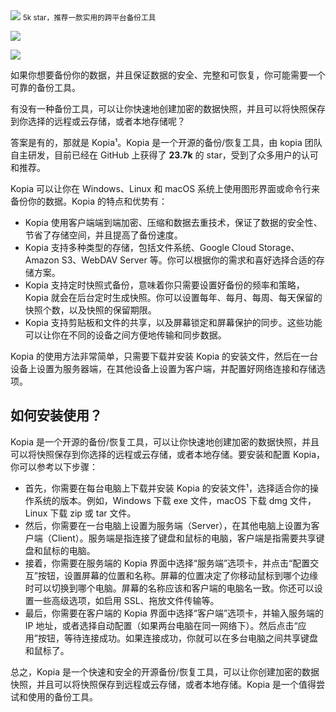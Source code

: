 <img src="/assets/image/240114-跨平台备份工具-1.png" style="max-width: 70%; height: auto;">
<small>5k star，推荐一款实用的跨平台备份工具</small>



![](/assets/image/240114-跨平台备份工具-1.png)

![](/assets/image/240114-跨平台备份工具-2.png)

如果你想要备份你的数据，并且保证数据的安全、完整和可恢复，你可能需要一个可靠的备份工具。

有没有一种备份工具，可以让你快速地创建加密的数据快照，并且可以将快照保存到你选择的远程或云存储，或者本地存储呢？

答案是有的，那就是 Kopia¹。Kopia 是一个开源的备份/恢复工具，由 kopia 团队自主研发，目前已经在 GitHub 上获得了 **23.7k** 的 star，受到了众多用户的认可和推荐。

Kopia 可以让你在 Windows、Linux 和 macOS 系统上使用图形界面或命令行来备份你的数据。Kopia 的特点和优势有：

- Kopia 使用客户端端到端加密、压缩和数据去重技术，保证了数据的安全性、节省了存储空间，并且提高了备份速度。
- Kopia 支持多种类型的存储，包括文件系统、Google Cloud Storage、Amazon S3、WebDAV Server 等。你可以根据你的需求和喜好选择合适的存储方案。
- Kopia 支持定时快照式备份，意味着你只需要设置好备份的频率和策略，Kopia 就会在后台定时生成快照。你可以设置每年、每月、每周、每天保留的快照个数，以及快照的保留期限。
- Kopia 支持剪贴板和文件的共享，以及屏幕锁定和屏幕保护的同步。这些功能可以让你在不同的设备之间方便地传输和同步数据。

Kopia 的使用方法非常简单，只需要下载并安装 Kopia 的安装文件，然后在一台设备上设置为服务器端，在其他设备上设置为客户端，并配置好网络连接和存储选项。

## 如何安装使用？

Kopia 是一个开源的备份/恢复工具，可以让你快速地创建加密的数据快照，并且可以将快照保存到你选择的远程或云存储，或者本地存储。要安装和配置 Kopia，你可以参考以下步骤：

- 首先，你需要在每台电脑上下载并安装 Kopia 的安装文件¹，选择适合你的操作系统的版本。例如，Windows 下载 exe 文件，macOS 下载 dmg 文件，Linux 下载 zip 或 tar 文件。
- 然后，你需要在一台电脑上设置为服务端（Server），在其他电脑上设置为客户端（Client）。服务端是指连接了键盘和鼠标的电脑，客户端是指需要共享键盘和鼠标的电脑。
- 接着，你需要在服务端的 Kopia 界面中选择“服务端”选项卡，并点击“配置交互”按钮，设置屏幕的位置和名称。屏幕的位置决定了你移动鼠标到哪个边缘时可以切换到哪个电脑。屏幕的名称应该和客户端的电脑名一致。你还可以设置一些高级选项，如启用 SSL、拖放文件传输等。
- 最后，你需要在客户端的 Kopia 界面中选择“客户端”选项卡，并输入服务端的 IP 地址，或者选择自动配置（如果两台电脑在同一网络下）。然后点击“应用”按钮，等待连接成功。如果连接成功，你就可以在多台电脑之间共享键盘和鼠标了。

总之，Kopia 是一个快速和安全的开源备份/恢复工具，可以让你创建加密的数据快照，并且可以将快照保存到远程或云存储，或者本地存储。Kopia 是一个值得尝试和使用的备份工具。

